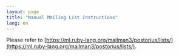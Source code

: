 ```yaml
---
layout: page
title: "Manual Mailing List Instructions"
lang: en
---
```


Please refer to [https://ml.ruby-lang.org/mailman3/postorius/lists/](https://ml.ruby-lang.org/mailman3/postorius/lists/).
